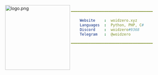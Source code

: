 <img align="left" src="https://avatars.githubusercontent.com/u/71274141?v=4" alt="logo.png" width="210" /> 

```yml
━━━━━━━━━━━━━━━━━━━━━━━━━━━━━━━━━━━━━

    Website    :  woidzero.xyz
    Languages  :  Python, PHP, C#
    Discord    :  woidzero#9368
    Telegram   :  @woidzero
 
━━━━━━━━━━━━━━━━━━━━━━━━━━━━━━━━━━━━━
```
